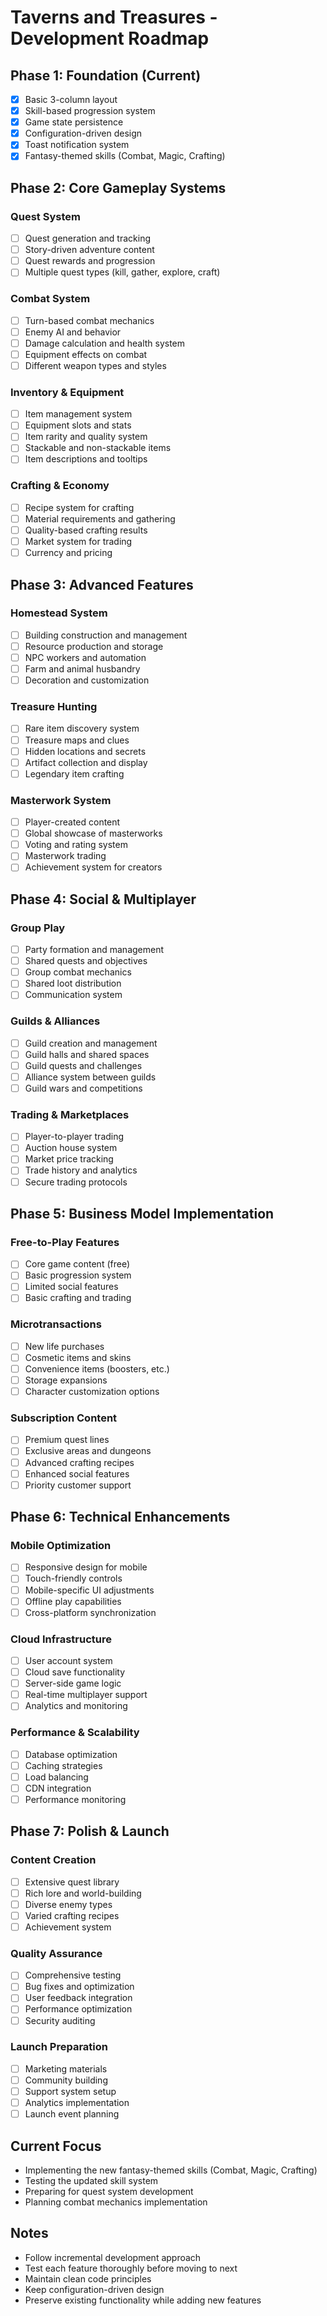 # Taverns and Treasures - Development Roadmap

## Phase 1: Foundation (Current)
- [x] Basic 3-column layout
- [x] Skill-based progression system
- [x] Game state persistence
- [x] Configuration-driven design
- [x] Toast notification system
- [x] Fantasy-themed skills (Combat, Magic, Crafting)

## Phase 2: Core Gameplay Systems
### Quest System
- [ ] Quest generation and tracking
- [ ] Story-driven adventure content
- [ ] Quest rewards and progression
- [ ] Multiple quest types (kill, gather, explore, craft)

### Combat System
- [ ] Turn-based combat mechanics
- [ ] Enemy AI and behavior
- [ ] Damage calculation and health system
- [ ] Equipment effects on combat
- [ ] Different weapon types and styles

### Inventory & Equipment
- [ ] Item management system
- [ ] Equipment slots and stats
- [ ] Item rarity and quality system
- [ ] Stackable and non-stackable items
- [ ] Item descriptions and tooltips

### Crafting & Economy
- [ ] Recipe system for crafting
- [ ] Material requirements and gathering
- [ ] Quality-based crafting results
- [ ] Market system for trading
- [ ] Currency and pricing

## Phase 3: Advanced Features
### Homestead System
- [ ] Building construction and management
- [ ] Resource production and storage
- [ ] NPC workers and automation
- [ ] Farm and animal husbandry
- [ ] Decoration and customization

### Treasure Hunting
- [ ] Rare item discovery system
- [ ] Treasure maps and clues
- [ ] Hidden locations and secrets
- [ ] Artifact collection and display
- [ ] Legendary item crafting

### Masterwork System
- [ ] Player-created content
- [ ] Global showcase of masterworks
- [ ] Voting and rating system
- [ ] Masterwork trading
- [ ] Achievement system for creators

## Phase 4: Social & Multiplayer
### Group Play
- [ ] Party formation and management
- [ ] Shared quests and objectives
- [ ] Group combat mechanics
- [ ] Shared loot distribution
- [ ] Communication system

### Guilds & Alliances
- [ ] Guild creation and management
- [ ] Guild halls and shared spaces
- [ ] Guild quests and challenges
- [ ] Alliance system between guilds
- [ ] Guild wars and competitions

### Trading & Marketplaces
- [ ] Player-to-player trading
- [ ] Auction house system
- [ ] Market price tracking
- [ ] Trade history and analytics
- [ ] Secure trading protocols

## Phase 5: Business Model Implementation
### Free-to-Play Features
- [ ] Core game content (free)
- [ ] Basic progression system
- [ ] Limited social features
- [ ] Basic crafting and trading

### Microtransactions
- [ ] New life purchases
- [ ] Cosmetic items and skins
- [ ] Convenience items (boosters, etc.)
- [ ] Storage expansions
- [ ] Character customization options

### Subscription Content
- [ ] Premium quest lines
- [ ] Exclusive areas and dungeons
- [ ] Advanced crafting recipes
- [ ] Enhanced social features
- [ ] Priority customer support

## Phase 6: Technical Enhancements
### Mobile Optimization
- [ ] Responsive design for mobile
- [ ] Touch-friendly controls
- [ ] Mobile-specific UI adjustments
- [ ] Offline play capabilities
- [ ] Cross-platform synchronization

### Cloud Infrastructure
- [ ] User account system
- [ ] Cloud save functionality
- [ ] Server-side game logic
- [ ] Real-time multiplayer support
- [ ] Analytics and monitoring

### Performance & Scalability
- [ ] Database optimization
- [ ] Caching strategies
- [ ] Load balancing
- [ ] CDN integration
- [ ] Performance monitoring

## Phase 7: Polish & Launch
### Content Creation
- [ ] Extensive quest library
- [ ] Rich lore and world-building
- [ ] Diverse enemy types
- [ ] Varied crafting recipes
- [ ] Achievement system

### Quality Assurance
- [ ] Comprehensive testing
- [ ] Bug fixes and optimization
- [ ] User feedback integration
- [ ] Performance optimization
- [ ] Security auditing

### Launch Preparation
- [ ] Marketing materials
- [ ] Community building
- [ ] Support system setup
- [ ] Analytics implementation
- [ ] Launch event planning

## Current Focus
- Implementing the new fantasy-themed skills (Combat, Magic, Crafting)
- Testing the updated skill system
- Preparing for quest system development
- Planning combat mechanics implementation

## Notes
- Follow incremental development approach
- Test each feature thoroughly before moving to next
- Maintain clean code principles
- Keep configuration-driven design
- Preserve existing functionality while adding new features 